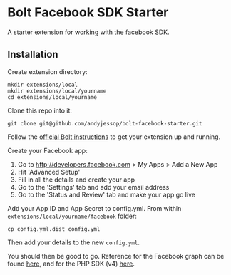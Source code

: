 # Bolt Facebook SDK Starter

A starter extension for working with the facebook SDK.

## Installation

Create extension directory:
  
    mkdir extensions/local
    mkdir extensions/local/yourname
    cd extensions/local/yourname

Clone this repo into it:

    git clone git@github.com/andyjessop/bolt-facebook-starter.git

Follow the [official Bolt instructions](https://docs.bolt.cm/extensions/config) to get your extension up and running.

Create your Facebook app:

1. Go to http://developers.facebook.com > My Apps > Add a New App
2. Hit 'Advanced Setup'
3. Fill in all the details and create your app
4. Go to the 'Settings' tab and add your email address
5. Go to the 'Status and Review' tab and make your app go live

Add your App ID and App Secret to config.yml. From within `extensions/local/yourname/facebook` folder:

    cp config.yml.dist config.yml

Then add your details to the new `config.yml`.

You should then be good to go. Reference for the Facebook graph can be found [here](https://developers.facebook.com/docs/graph-api/reference), and for the PHP SDK (v4) [here](https://developers.facebook.com/docs/php/api/4.0.0).






